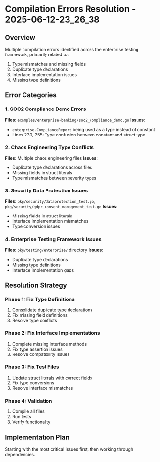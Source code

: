 # Compilation Errors Resolution - 2025-06-12-23_26_38

## Overview
Multiple compilation errors identified across the enterprise testing framework, primarily related to:
1. Type mismatches and missing fields
2. Duplicate type declarations
3. Interface implementation issues
4. Missing type definitions

## Error Categories

### 1. SOC2 Compliance Demo Errors
**Files**: `examples/enterprise-banking/soc2_compliance_demo.go`
**Issues**: 
- `enterprise.ComplianceReport` being used as a type instead of constant
- Lines 230, 255: Type confusion between constant and struct type

### 2. Chaos Engineering Type Conflicts
**Files**: Multiple chaos engineering files
**Issues**:
- Duplicate type declarations across files
- Missing fields in struct literals
- Type mismatches between severity types

### 3. Security Data Protection Issues
**Files**: `pkg/security/dataprotection_test.go`, `pkg/security/gdpr_consent_management_test.go`
**Issues**:
- Missing fields in struct literals
- Interface implementation mismatches
- Type conversion issues

### 4. Enterprise Testing Framework Issues
**Files**: `pkg/testing/enterprise/` directory
**Issues**:
- Duplicate type declarations
- Missing type definitions
- Interface implementation gaps

## Resolution Strategy

### Phase 1: Fix Type Definitions
1. Consolidate duplicate type declarations
2. Fix missing field definitions
3. Resolve type conflicts

### Phase 2: Fix Interface Implementations
1. Complete missing interface methods
2. Fix type assertion issues
3. Resolve compatibility issues

### Phase 3: Fix Test Files
1. Update struct literals with correct fields
2. Fix type conversions
3. Resolve interface mismatches

### Phase 4: Validation
1. Compile all files
2. Run tests
3. Verify functionality

## Implementation Plan
Starting with the most critical issues first, then working through dependencies. 